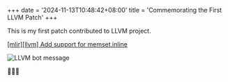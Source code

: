 +++
date = '2024-11-13T10:48:42+08:00'
title = 'Commemorating the First LLVM Patch'
+++


This is my first patch contributed to LLVM project.

[[mlir][llvm] Add support for memset.inline](https://github.com/llvm/llvm-project/pull/115711)

![LLVM bot message](/llvm_github_actions_bot.png)

🎉🎉🎉

